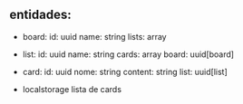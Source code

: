 ## entidades:

- board:
  id: uuid
  name: string
  lists: array

- list:
  id: uuid
  name: string
  cards: array
  board: uuid[board]

- card:
  id: uuid
  nome: string
  content: string
  list: uuid[list]

- localstorage
  lista de cards

